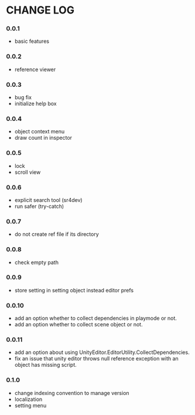 # CHANGE LOG

### 0.0.1
- basic features  

### 0.0.2
- reference viewer  

### 0.0.3
- bug fix  
- initialize help box  

### 0.0.4
- object context menu  
- draw count in inspector  

### 0.0.5
- lock  
- scroll view  

### 0.0.6
- explicit search tool (sr4dev)  
- run safer (try-catch)  

### 0.0.7
- do not create ref file if its directory

### 0.0.8
- check empty path

### 0.0.9
- store setting in setting object instead editor prefs

### 0.0.10
- add an option whether to collect dependencies in playmode or not.
- add an option whether to collect scene object or not.

### 0.0.11
- add an option about using UnityEditor.EditorUtility.CollectDependencies.
- fix an issue that unity editor throws null reference exception with an object has missing script.

### 0.1.0
- change indexing convention to manage version
- localization
- setting menu